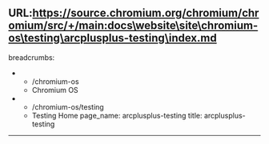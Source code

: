URL:https://source.chromium.org/chromium/chromium/src/+/main:docs\website\site\chromium-os\testing\arcplusplus-testing\index.md
---
breadcrumbs:
- - /chromium-os
  - Chromium OS
- - /chromium-os/testing
  - Testing Home
page_name: arcplusplus-testing
title: arcplusplus-testing
---
